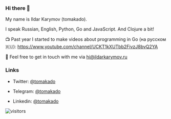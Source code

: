 ### Hi there 👋 

My name is Ildar Karymov (tomakado).

I speak Russian, English, Python, Go and JavaScript. And Clojure a bit!

<!--**tomakado/tomakado** is a ✨ _special_ ✨ repository because its `README.md` (this file) appears on your GitHub profile.

Here are some ideas to get you started:

- 🔭 I’m currently working on ...
- 🌱 I’m currently learning ...
- 👯 I’m looking to collaborate on ...
- 🤔 I’m looking for help with ...
- 💬 Ask me about ...
- 📫 How to reach me: ...
- 😄 Pronouns: ...
- ⚡ Fun fact: ...
-->

📺 Past year I started to make videos about programming in Go (на русском 🇷🇺): https://www.youtube.com/channel/UCKT1kXUTbb2FivzJ8bvQ2YA

<!--More info about my experience 👉 https://tomakado.xyz-->

📮 Feel free to get in touch with me via hi@ildarkarymov.ru

### Links

* Twitter: [@tomakado](https://twitter.com/tomakado)

* Telegram: [@tomakado](https://t.me/tomakado)

* Linkedin: [@tomakado](https://www.linkedin.com/in/tomakado/)

![visitors](https://visitor-badge.glitch.me/badge?page_id=tomakado)
